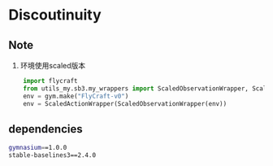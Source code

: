 # Discoutinuity

## Note

1. 环境使用scaled版本

```python
    import flycraft
    from utils_my.sb3.my_wrappers import ScaledObservationWrapper, ScaledActionWrapper
    env = gym.make("FlyCraft-v0")
    env = ScaledActionWrapper(ScaledObservationWrapper(env))
```

## dependencies

```bash
gymnasium==1.0.0
stable-baselines3==2.4.0
```
